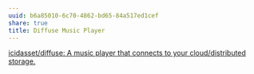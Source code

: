```yaml
---
uuid: b6a85010-6c70-4862-bd65-84a517ed1cef
share: true
title: Diffuse Music Player
---
```

[icidasset/diffuse: A music player that connects to your cloud/distributed storage.](https://github.com/icidasset/diffuse?tab=readme-ov-file)